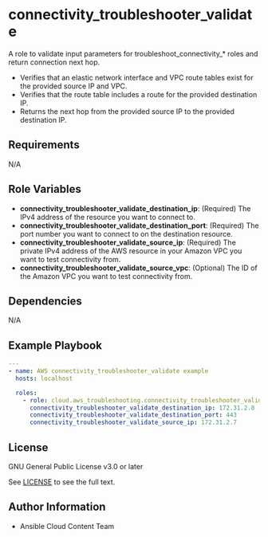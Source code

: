 connectivity_troubleshooter_validate
====================================

A role to validate input parameters for troubleshoot_connectivity_* roles and return connection next hop.

* Verifies that an elastic network interface and VPC route tables exist for the provided source IP and VPC.
* Verifies that the route table includes a route for the provided destination IP.
* Returns the next hop from the provided source IP to the provided destination IP.

Requirements
------------

N/A

Role Variables
--------------

* **connectivity_troubleshooter_validate_destination_ip**: (Required) The IPv4 address of the resource you want to connect to.
* **connectivity_troubleshooter_validate_destination_port**: (Required) The port number you want to connect to on the destination resource.
* **connectivity_troubleshooter_validate_source_ip**: (Required) The private IPv4 address of the AWS resource in your Amazon VPC you want to test connectivity from.
* **connectivity_troubleshooter_validate_source_vpc**: (Optional) The ID of the Amazon VPC you want to test connectivity from.

Dependencies
------------

N/A

Example Playbook
----------------

```yaml
---
- name: AWS connectivity_troubleshooter_validate example
  hosts: localhost

  roles:
    - role: cloud.aws_troubleshooting.connectivity_troubleshooter_validate
      connectivity_troubleshooter_validate_destination_ip: 172.31.2.8
      connectivity_troubleshooter_validate_destination_port: 443
      connectivity_troubleshooter_validate_source_ip: 172.31.2.7
```

License
-------

GNU General Public License v3.0 or later

See [LICENSE](https://github.com/redhat-cop/cloud.aws_troubleshooting/blob/main/LICENSE) to see the full text.

Author Information
------------------

* Ansible Cloud Content Team
